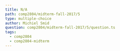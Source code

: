 ```yaml
---
title: N/A
path: comp2804/midterm-fall-2017/5
type: multiple-choice
author: Michiel Smid
question: comp2804/midterm-fall-2017/5/question.ts
tags:
  - comp2804
  - comp2804-midterm
---
```

